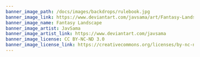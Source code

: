 ```yaml
---
banner_image_path: /docs/images/backdrops/rulebook.jpg
banner_image_link: https://www.deviantart.com/javsama/art/Fantasy-Landscape-652550768
banner_image_name: Fantasy Landscape
banner_image_artist: JavSama
banner_image_artist_link: https://www.deviantart.com/javsama
banner_image_license: CC BY-NC-ND 3.0
banner_image_license_link: https://creativecommons.org/licenses/by-nc-nd/3.0/
---
```

